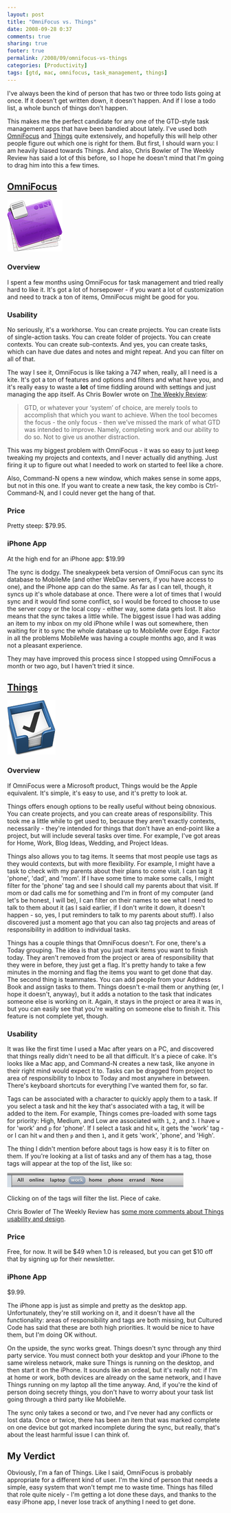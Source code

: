 ```yaml
---
layout: post
title: "OmniFocus vs. Things"
date: 2008-09-28 0:37
comments: true
sharing: true
footer: true
permalink: /2008/09/omnifocus-vs-things
categories: [Productivity]
tags: [gtd, mac, omnifocus, task_management, things]
---
```

I've always been the kind of person that has two or three todo lists going at once.  If it doesn't get written down, it doesn't happen.  And if I lose a todo list, a whole bunch of things don't happen.

This makes me the perfect candidate for any one of the GTD-style task management apps that have been bandied about lately.  I've used both [OmniFocus](http://www.omnigroup.com/applications/omnifocus/) and [Things](http://www.culturedcode.com/things/) quite extensively, and hopefully this will help other people figure out which one is right for them.  But first, I should warn you: I am heavily biased towards Things.  And also, Chris Bowler of The Weekly Review has said a lot of this before, so I hope he doesn't mind that I'm going to drag him into this a few times.

## [OmniFocus](http://www.omnigroup.com/applications/omnifocus/)
[![OmniFocus icon](/files/images/omni-focus.png)](http://www.omnigroup.com/applications/omnifocus/)

### Overview
I spent a few months using OmniFocus for task management and tried really hard to like it.  It's got a lot of horsepower - if you want a lot of customization and need to track a ton of items, OmniFocus might be good for you.

### Usability
No seriously, it's a workhorse.  You can create projects.  You can create lists of single-action tasks.  You can create folder of projects.  You can create contexts.  You can create sub-contexts.  And yes, you can create tasks, which can have due dates and notes and might repeat.  And you can filter on all of that.

The way I see it, OmniFocus is like taking a 747 when, really, all I need is a kite.  It's got a ton of features and options and filters and what have you, and it's really easy to waste a **lot** of time fiddling around with settings and just managing the app itself.  As Chris Bowler wrote on [The Weekly Review](http://theweeklyreview.ca/2008/09/08/gtd-the-backlash-or-getting-better/):
> GTD, or whatever your ‘system’ of choice, are merely tools to accomplish that which you want to achieve. When the tool becomes the focus - the only focus - then we’ve missed the mark of what GTD was intended to improve. Namely, completing work and our ability to do so. Not to give us another distraction.

This was my biggest problem with OmniFocus - it was so easy to just keep tweaking my projects and contexts, and I never actually did anything.  Just firing it up to figure out what I needed to work on started to feel like a chore.

Also, Command-N opens a new window, which makes sense in some apps, but not in this one.  If you want to create a new task, the key combo is Ctrl-Command-N, and I could never get the hang of that.

### Price
Pretty steep: $79.95.

### iPhone App
At the high end for an iPhone app: $19.99

The sync is dodgy.  The sneakypeek beta version of OmniFocus can sync its database to MobileMe (and other WebDav servers, if you have access to one), and the iPhone app can do the same.  As far as I can tell, though, it syncs up it's whole database at once.  There were a lot of times that I would sync and it would find some conflict, so I would be forced to choose to use the server copy or the local copy - either way, some data gets lost.  It also means that the sync takes a little while.  The biggest issue I had was adding an item to my inbox on my old iPhone while I was out somewhere, then waiting for it to sync the whole database up to MobileMe over Edge.  Factor in all the problems MobileMe was having a couple months ago, and it was not a pleasant experience.

They may have improved this process since I stopped using OmniFocus a month or two ago, but I haven't tried it since.

## [Things](http://www.culturedcode.com/things/)
[![Things icon](/files/images/things.png)](http://www.culturedcode.com/things/)

### Overview
If OmniFocus were a Microsoft product, Things would be the Apple equivalent.  It's simple, it's easy to use, and it's pretty to look at.

Things offers enough options to be really useful without being obnoxious.  You can create projects, and you can create areas of responsibility.  This took me a little while to get used to, because they aren't exactly contexts, necessarily - they're intended for things that don't have an end-point like a project, but will include several tasks over time.  For example, I've got areas for Home, Work, Blog Ideas, Wedding, and Project Ideas.

Things also allows you to tag items.  It seems that most people use tags as they would contexts, but with more flexibility.  For example, I might have a task to check with my parents about their plans to come visit.  I can tag it 'phone', 'dad', and 'mom'.  If I have some time to make some calls, I might filter for the 'phone' tag and see I should call my parents about that visit.  If mom or dad calls me for something and I'm in front of my computer (and let's be honest, I will be), I can filter on their names to see what I need to talk to them about it (as I said earlier, if I don't write it down, it doesn't happen - so, yes, I put reminders to talk to my parents about stuff).  I also discovered just a moment ago that you can also tag projects and areas of responsibility in addition to individual tasks.

Things has a couple things that OmniFocus doesn't.  For one, there's a Today grouping.  The idea is that you just mark items you want to finish today.  They aren't removed from the project or area of responsibility that they were in before, they just get a flag.  It's pretty handy to take a few minutes in the morning and flag the items you want to get done that day.  The second thing is teammates.  You can add people from your Address Book and assign tasks to them.  Things doesn't e-mail them or anything (er, I hope it doesn't, anyway), but it adds a notation to the task that indicates someone else is working on it.  Again, it stays in the project or area it was in, but you can easily see that you're waiting on someone else to finish it.  This feature is not complete yet, though.

### Usability
It was like the first time I used a Mac after years on a PC, and discovered that things really didn't need to be all that difficult.  It's a piece of cake.  It's looks like a Mac app, and Command-N creates a new task, like anyone in their right mind would expect it to.  Tasks can be dragged from project to area of responsibility to Inbox to Today and most anywhere in between.  There's keyboard shortcuts for everything I've wanted them for, so far.

Tags can be associated with a character to quickly apply them to a task.  If you select a task and hit the key that's associated with a tag, it will be added to the item.  For example, Things comes pre-loaded with some tags for priority: High, Medium, and Low are associated with `1`, `2`, and `3`.  I have `w` for 'work' and `p` for 'phone'.  If I select a task and hit `w`, it gets the 'work' tag - or I can hit `w` and then `p` and then `1`, and it gets 'work', 'phone', and 'High'.

The thing I didn't mention before about tags is how easy it is to filter on them.  If you're looking at a list of tasks and any of them has a tag, those tags will appear at the top of the list, like so:

![Things Tags](/files/uploads/2008/09/things-tags.png)

Clicking on of the tags will filter the list.  Piece of cake.

Chris Bowler of The Weekly Review has [some more comments about Things usability and design](http://theweeklyreview.ca/2008/04/07/gmbd-things/).

### Price
Free, for now.  It will be $49 when 1.0 is released, but you can get $10 off that by signing up for their newsletter.

### iPhone App
$9.99.

The iPhone app is just as simple and pretty as the desktop app.  Unfortunately, they're still working on it, and it doesn't have all the functionality: areas of responsibility and tags are both missing, but Cultured Code has said that these are both high priorities.  It would be nice to have them, but I'm doing OK without.

On the upside, the sync works great.  Things doesn't sync through any third party service.  You must connect both your desktop and your iPhone to the same wireless network, make sure Things is running on the desktop, and then start it on the iPhone.  It sounds like an ordeal, but it's really not: if I'm at home or work, both devices are already on the same network, and I have Things running on my laptop all the time anyway.  And, if you're the kind of person doing secrety things, you don't have to worry about your task list going through a third party like MobileMe.

The sync only takes a second or two, and I've never had any conflicts or lost data.  Once or twice, there has been an item that was marked complete on one device but got marked incomplete during the sync, but really, that's about the least harmful issue I can think of.

## My Verdict
Obviously, I'm a fan of Things.  Like I said, OmniFocus is probably appropriate for a different kind of user.  I'm the kind of person that needs a simple, easy system that won't tempt me to waste time.  Things has filled that role quite nicely - I'm getting a lot done these days, and thanks to the easy iPhone app, I never lose track of anything I need to get done.
